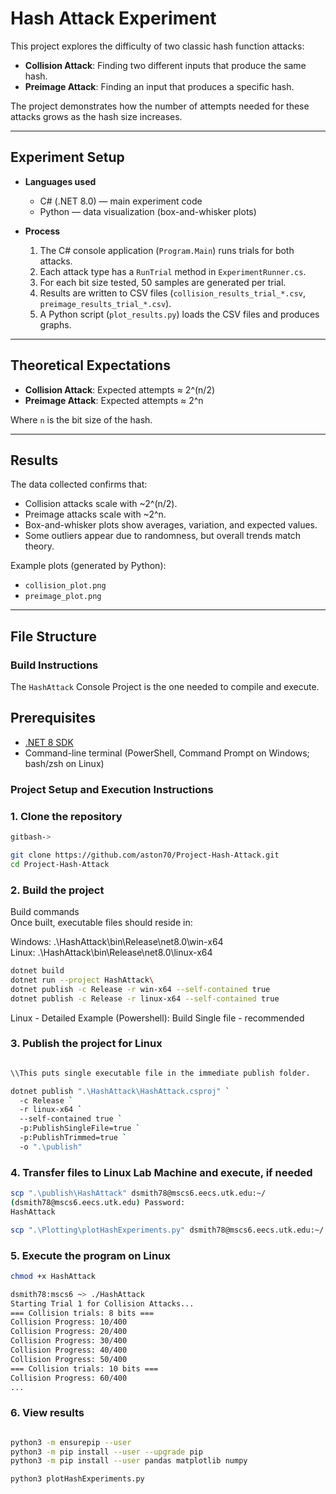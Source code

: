 # Hash Attack Experiment

This project explores the difficulty of two classic hash function attacks:

- **Collision Attack**: Finding two different inputs that produce the same hash.
- **Preimage Attack**: Finding an input that produces a specific hash.

The project demonstrates how the number of attempts needed for these attacks grows as the hash size increases.

---

## Experiment Setup

- **Languages used**
  - C# (.NET 8.0) — main experiment code
  - Python — data visualization (box-and-whisker plots)

- **Process**
  1. The C# console application (`Program.Main`) runs trials for both attacks.
  2. Each attack type has a `RunTrial` method in `ExperimentRunner.cs`.
  3. For each bit size tested, 50 samples are generated per trial.
  4. Results are written to CSV files (`collision_results_trial_*.csv`, `preimage_results_trial_*.csv`).
  5. A Python script (`plot_results.py`) loads the CSV files and produces graphs.

---

## Theoretical Expectations

- **Collision Attack**: Expected attempts ≈ 2^(n/2)
- **Preimage Attack**: Expected attempts ≈ 2^n

Where `n` is the bit size of the hash.

---

## Results

The data collected confirms that:
- Collision attacks scale with ~2^(n/2).
- Preimage attacks scale with ~2^n.
- Box-and-whisker plots show averages, variation, and expected values.
- Some outliers appear due to randomness, but overall trends match theory.

Example plots (generated by Python):
- `collision_plot.png`
- `preimage_plot.png`

---

## File Structure

### Build Instructions

The `HashAttack` Console Project is the one needed to compile and execute.

## Prerequisites

- [.NET 8 SDK](https://dotnet.microsoft.com/en-us/download/dotnet/8.0)
- Command-line terminal (PowerShell, Command Prompt on Windows; bash/zsh on Linux)

### Project Setup and Execution Instructions

### 1. Clone the repository
```bash
gitbash->

git clone https://github.com/aston70/Project-Hash-Attack.git
cd Project-Hash-Attack
```

### 2. Build the project
Build commands  
Once built, executable files should reside in:

Windows:  .\HashAttack\bin\Release\net8.0\win-x64  
Linux:    .\HashAttack\bin\Release\net8.0\linux-x64  

```bash
dotnet build
dotnet run --project HashAttack\
dotnet publish -c Release -r win-x64 --self-contained true
dotnet publish -c Release -r linux-x64 --self-contained true
```

Linux - Detailed Example (Powershell):
Build Single file - recommended

### 3. Publish the project for Linux

```bash

\\This puts single executable file in the immediate publish folder.

dotnet publish ".\HashAttack\HashAttack.csproj" `
  -c Release `
  -r linux-x64 `
  --self-contained true `
  -p:PublishSingleFile=true `
  -p:PublishTrimmed=true `
  -o ".\publish"
```

### 4. Transfer files to Linux Lab Machine and execute, if needed

```bash
scp ".\publish\HashAttack" dsmith78@mscs6.eecs.utk.edu:~/
(dsmith78@mscs6.eecs.utk.edu) Password:
HashAttack

scp ".\Plotting\plotHashExperiments.py" dsmith78@mscs6.eecs.utk.edu:~/

```

### 5. Execute the program on Linux

```bash
chmod +x HashAttack
```

```bash
dsmith78:mscs6 ~> ./HashAttack
Starting Trial 1 for Collision Attacks...
=== Collision trials: 8 bits ===
Collision Progress: 10/400
Collision Progress: 20/400
Collision Progress: 30/400
Collision Progress: 40/400
Collision Progress: 50/400
=== Collision trials: 10 bits ===
Collision Progress: 60/400
...

```

### 6. View results

```bash

python3 -m ensurepip --user
python3 -m pip install --user --upgrade pip
python3 -m pip install --user pandas matplotlib numpy

python3 plotHashExperiments.py

```
